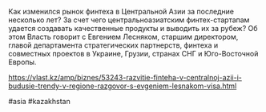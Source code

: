 
Как изменился рынок финтеха в Центральной Азии за последние несколько лет? За счет чего центральноазиатским финтех-стартапам удается создавать качественные продукты и выводить их за рубеж? Об этом Власть говорит с Евгением Лесняком, старшим директором, главой департамента стратегических партнерств, финтеха и совместных проектов в Украине, Грузии, странах СНГ и Юго-Восточной Европы.

https://vlast.kz/amp/biznes/53243-razvitie-finteha-v-centralnoj-azii-i-budusie-trendy-v-regione-razgovor-s-evgeniem-lesnakom-visa.html

#asia #kazakhstan 